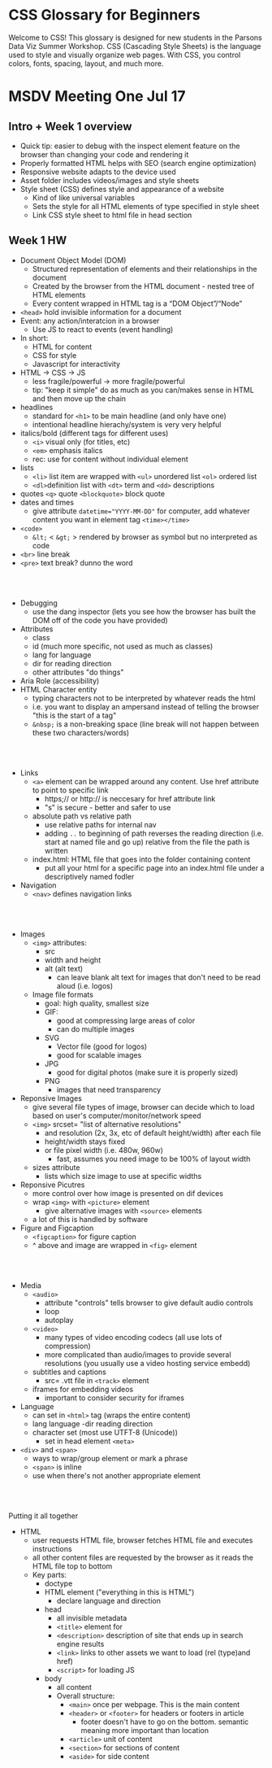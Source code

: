 # CSS Glossary for Beginners

Welcome to CSS! This glossary is designed for new students in the Parsons Data Viz Summer Workshop. CSS (Cascading Style Sheets) is the language used to style and visually organize web pages. With CSS, you control colors, fonts, spacing, layout, and much more.

# MSDV Meeting One Jul 17
## Intro + Week 1 overview
- Quick tip: easier to debug with the inspect element feature on the browser than changing your code and rendering it 
- Properly formatted HTML helps with SEO (search engine optimization)
- Responsive website adapts to the device used
- Asset folder includes videos/images and style sheets
- Style sheet (CSS) defines style and appearance of a website 
    - Kind of like universal variables
    - Sets the style for all HTML elements of type specified in style sheet
    - Link CSS style sheet to html file in head section
## Week 1 HW
- Document Object Model (DOM)
    - Structured representation of elements and their relationships in the document
    - Created by the browser from the HTML document - nested tree of HTML elements
    - Every content wrapped in HTML tag is a “DOM Object”/“Node”
- `<head>` hold invisible information for a document
- Event: any action/interatcion in a browser
    - Use JS to react to events (event handling)
- In short:
    - HTML for content
    - CSS for style
    - Javascript for interactivity
- HTML -> CSS -> JS
    - less fragile/powerful -> more fragile/powerful
    - tip: "keep it simple" do as much as you can/makes sense in HTML and then move up the chain
- headlines
    - standard for `<h1>` to be main headline (and only have one)
    - intentional headline hierachy/system is very very helpful
- italics/bold (different tags for different uses)
    - `<i>` visual only (for titles, etc)
    - `<em>` emphasis italics
    - rec: use for content without individual element
- lists
    - `<li>` list item are wrapped with `<ul>` unordered list `<ol>` ordered list 
    - `<dl>`definition list with `<dt>` term and `<dd>` descriptions
- quotes `<q>` quote `<blockquote>` block quote
- dates and times
    - give attribute `datetime="YYYY-MM-DD"` for computer, add whatever content you want in element tag `<time></time>`
- `<code>`
    - `&lt;` < `&gt;` > rendered by browser as symbol but no interpreted as code
- `<br>` line break
- `<pre>` text break? dunno the word

<br></br>

- Debugging
    - use the dang inspector (lets you see how the browser has built the DOM off of the code you have provided)
- Attributes
    - class
    - id (much more specific, not used as much as classes)
    - lang for language
    - dir for reading direction
    - other attributes "do things"
- Aria Role (accessibility) 
- HTML Character entity
    - typing characters not to be interpreted by whatever reads the html
    - i.e. you want to display an ampersand instead of telling the browser "this is the start of a tag"
    - `&nbsp;` is a non-breaking space (line break will not happen between these two characters/words)

<br></br>

- Links
    - `<a>` element can be wrapped around any content. Use href attribute to point to specific link
        - https;// or http:// is neccesary for href attribute link
        - "s" is secure - better and safer to use
    - absolute path vs relative path
        - use relative paths for internal nav
        - adding `..` to beginning of path reverses the reading direction (i.e. start at named file and go up) relative from the file the path is written
    - index.html: HTML file that goes into the folder containing content
        - put all your html for a specific page into an index.html file under a descriptively named fodler 
- Navigation
    - `<nav>` defines navigation links
    
<br></br>

- Images
    - `<img>` attributes:
        - src
        - width and height
        - alt (alt text)
            - can leave blank alt text for images that don't need to be read aloud (i.e. logos)
    - Image file formats
        - goal: high quality, smallest size
        - GIF:
            - good at compressing large areas of color
            - can do multiple images
        - SVG
            - Vector file (good for logos)
            - good for scalable images
        - JPG
            - good for digital photos (make sure it is properly sized)
        - PNG
            - images that need transparency 
- Reponsive Images
    - give several file types of image, browser can decide which to load based on user's computer/monitor/network speed
    - `<img>` srcset= "list of alternative resolutions" 
        - and resolution (2x, 3x, etc of default height/width) after each file
        -   height/width stays fixed
        - or file pixel width (i.e. 480w, 960w)
            - fast, assumes you need image to be 100% of layout width
    - sizes attribute
        - lists which size image to use at specific widths
- Reponsive Picutres
    - more control over how image is presented on dif devices
    - wrap `<img>` with `<picture>` element
        - give alternative images with `<source>` elements 
    - a lot of this is handled by software
- Figure and Figcaption
    - `<figcaption>` for figure caption
    - ^ above and image are wrapped in `<fig>` element

<br></br>

- Media
    - `<audio>` 
        - attribute "controls" tells browser to give default audio controls 
        - loop
        - autoplay
    - `<video>`
        - many types of video encoding codecs (all use lots of compression)
        - more complicated than audio/images to provide several resolutions (you usually use a video hosting service embedd)
    - subtitles and captions
        - src= .vtt file  in `<track>` element
    - iframes for embedding videos 
        - important to consider security for iframes
- Language
    - can set in `<html>` tag (wraps the entire content)
    - lang language 
    -dir reading direction 
    - character set (most use UTFT-8 (Unicode))
        - set in head element `<meta>`
- `<div>` and `<span>`
    - ways to wrap/group element or mark a phrase
    - `<span>` is inline
    - use when there's not another appropriate element

<br></br>

Putting it all together
- HTML
    - user requests HTML file, browser fetches HTML file and executes instructions
    - all other content files are requested by the browser as it reads the HTML file top to bottom
    - Key parts:
        - doctype 
        - HTML element ("everything in this is HTML")
            - declare language and direction
        - head
            - all invisible metadata
            - `<title>` element for 
            - `<description>` description of site that ends up in search engine results
            - `<link>` links to other assets we want to load (rel (type)and href)
            - `<script>` for loading JS
        - body
            - all content
            - Overall structure:
                - `<main>` once per webpage. This is the main content
                - `<header>` or `<footer>` for headers or footers in article
                    - footer doesn't have to go on the bottom. semantic meaning more important than location
                - `<article>` unit of content
                - `<section>` for sections of content
                - `<aside>` for side content

